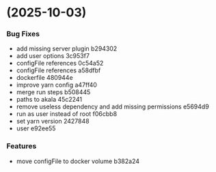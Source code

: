 #  (2025-10-03)


### Bug Fixes

* add missing server plugin b294302
* add user options 3c953f7
* configFile references 0c54a52
* configFile references a58dfbf
* dockerfile 480944e
* improve yarn config a47ff40
* merge run steps b508445
* paths to akala 45c2241
* remove useless dependency and add missing permissions e5694d9
* run as user instead of root f06cbb8
* set yarn version 2427848
* user e92ee55


### Features

* move configFile to docker volume b382a24




